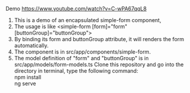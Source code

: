 
Demo https://www.youtube.com/watch?v=C-wPA67qqL8
1. This is a demo of an encapsulated simple-form component, <simple-form>
2. The usage is like <simple-form [form]="form" [buttonGroup]="buttonGroup"></simple-form>
3. By binding its form and buttonGroup attribute, it will renders the form automatically.
4. The component is in src/app/components/simple-form.
5. The model definition of "form" and "buttonGroup" is in src/app/models/form-models.ts
Clone this repository and go into the directory in terminal, type the following command:  
npm install  
ng serve

